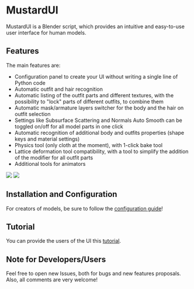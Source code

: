 # MustardUI

MustardUI is a Blender script, which provides an intuitive and easy-to-use user interface for human models.

## Features

The main features are:

* Configuration panel to create your UI without writing a single line of Python code
* Automatic outfit and hair recognition
* Automatic listing of the outfit parts and different textures, with the possibility to "lock" parts of different outfits, to combine them
* Automatic mask/armature layers switcher for the body and the hair on outfit selection
* Settings like Subsurface Scattering and Normals Auto Smooth can be toggled on/off for all model parts in one click
* Automatic recognition of additional body and outfits properties (shape keys and material settings)
* Physics tool (only cloth at the moment), with 1-click bake tool
* Lattice deformation tool compatibility, with a tool to simplify the addition of the modifier for all outfit parts
* Additional tools for animators

![](https://i.ibb.co/2v8m743/Immagine-2022-11-26-011024.png)
![](https://i.ibb.co/z7gbkC9/Immagine-2022-11-26-011007.png)

## Installation and Configuration

For creators of models, be sure to follow the [configuration guide](https://github.com/Mustard2/MustardUI/wiki/Installation-and-Configuration)!

## Tutorial

You can provide the users of the UI this [tutorial](https://github.com/Mustard2/MustardUI/wiki/Tutorial).

## Note for Developers/Users

Feel free to open new Issues, both for bugs and new features proposals. Also, all comments are very welcome!
